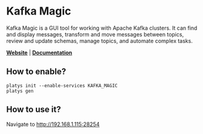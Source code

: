 # Kafka Magic

Kafka Magic is a GUI tool for working with Apache Kafka clusters. It can find and display messages, transform and move messages between topics, review and update schemas, manage topics, and automate complex tasks.

**[Website](https://www.kafkamagic.com/)** | **[Documentation](https://www.kafkamagic.com/)** 

## How to enable?

```
platys init --enable-services KAFKA_MAGIC
platys gen
```

## How to use it?

Navigate to <http://192.168.1.115:28254>